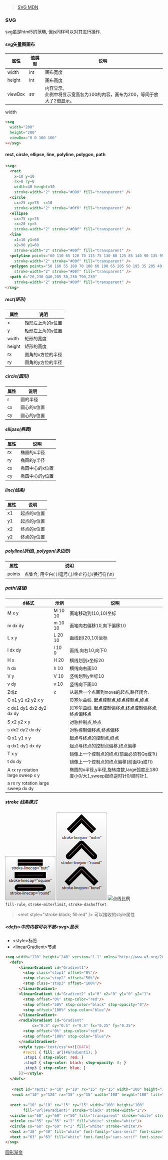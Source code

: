 > [SVG MDN](https://developer.mozilla.org/zh-CN/docs/Web/SVG/Tutorial)

### SVG
svg虽是html5的范畴, 但js同样可以对其进行操作.


#### svg矢量图画布
属性|值类型|说明
-|-|-
width|int|画布宽度
height|int|画布高度
viewBox|str|内容显示。<br>此例中将显示宽高各为100的内容，画布为200，等同于放大了2倍显示。
width
```html
<svg
  width="200"
  height="200"
  viewBox="0 0 100 100"
></svg>
```

#### rect, circle, ellipse, line, polyline, polygon, path
```html
<svg>
  <rect
    x=10 y=10
    rx=0 ry=0
    width=40 height=30
    stroke-width="2" stroke="#000" fill="transparent" />
  <circle
    cx=25 cy=75  r=10
    stroke-width="2" stroke="#0f0" fill="transparent" />
  <ellipse
    cx=75 cy=75
    rx=20 ry=5
    stroke-width="2" stroke="#00f" fill="transparent" />
  <line
    x1=10 y1=60
    x2=90 y1=60
    stroke-width="2" stroke="#00f" fill="transparent" />
  <polyline points="60 110 65 120 70 115 75 130 80 125 85 140 90 135 95 150 100 145"
    stroke-width="2" stroke="#00f" fill="transparent" />
  <polygon points="50 160 55 180 70 180 60 190 65 205 50 195 35 205 40 190 30 180 45 180"
    stroke-width="2" stroke="#00f" fill="transparent" />
  <path d="20,230 Q40,205 50,230 T90,230"
    stroke-width="2" stroke="#00f" fill="transparent" />
</svg>
```
##### rect(矩形)
属性|说明
-|-
x|矩形左上角的x位置
y|矩形左上角的y位置
width|矩形的宽度
height|矩形的高度
rx|圆角的x方位的半径
ry|圆角的y方位的半径
##### circle(圆形)
属性|说明
-|-
r|圆的半径
cx|圆心的x位置
cy|圆心的y位置
##### ellipse(椭圆)
属性|说明
-|-
rx|椭圆的x半径
ry|椭圆的y半径
cx|椭圆中心的x位置
cy|椭圆中心的y位置
##### line(线条)
属性|说明
-|-
x1|起点的x位置
y1|起点的y位置
x2|终点的x位置
y2|终点的y位置
##### polyline(折线), polygon(多边形)
属性|说明
-|-
points|点集合, 用空白( )/逗号(,)/终止符(;)/换行符(\n)
##### path(路径)
d格式|示例|说明
-|-|-
M x y|M 10 10|画笔移动到(10,10)坐标
m dx dy|m 10 10|画笔向右偏移10,向下偏移10
L x y|L 20 10|画线到(20,10)坐标
l dx dy|l 10 0|画线,向右10,向下0
H x|H 20|横线划到x坐标20
h dx|h 10|横线向右画10
V y|V 10|竖线划到y坐标10
v dy|v 10|竖线向下画10
Z或z|z|从最后一个点画到move的起点,路径闭合.
C x1 y1 x2 y2 x y| |贝塞尔曲线. 起点控制点,终点控制点,终点
c dx1 dy1 dx2 dy2 dx dy| |贝塞尔曲线. 起点控制偏移点,终点控制偏移点,终点偏移点
S x2 y2 x y||对称控制点,终点
s dx2 dy2 dx dy||对称控制偏移点,终点偏移
Q x1 y1 x y||起点与终点的控制点,终点
q dx1 dy1 dx dy||起点与终点的控制点偏移,终点偏移
T x y||镜像上一个控制点的终点(前面必须有Qq或Tt)
t dx dy||镜像上一个控制点的终点偏移(前面Qq或Tt)
A rx ry rotation large sweep x y||椭圆的x半径,y半径,旋转度数,large弧度比180度小0/大1,sweep起终逆时针0/顺时针1.
a rx ry rotation large sweep dx dy||

##### stroke 线条模式
![线条模式](stroke-linecap.png)
![折线连接](stroke-linejoin.png)
![点线比例](stroke-dasharray.png)<br>
`fill-rule`, `stroke-miterlimit`, `stroke-dashoffset`
> \<rect style="stroke:black; fill:red" /\> 可以接收的style属性

##### \<defs\>中的内容可以不被\<svg\>显示.
- \<style\>标签<br>
- \<linearGradient\>节点<br>
```html
<svg width="120" height="240" version="1.1" xmlns="http://www.w3.org/2000/svg">
  <defs>
      <linearGradient id="Gradient1">
        <stop class="stop1" offset="0%"/>
        <stop class="stop2" offset="50%"/>
        <stop class="stop3" offset="100%"/>
      </linearGradient>
      <linearGradient id="Gradient2" x1="0" x2="0" y1="0" y2="1">
        <stop offset="0%" stop-color="red"/>
        <stop offset="50%" stop-color="black" stop-opacity="0"/>
        <stop offset="100%" stop-color="blue"/>
      </linearGradient>
      <radialGradient id="Gradient"
            cx="0.5" cy="0.5" r="0.5" fx="0.25" fy="0.25">
        <stop offset="0%" stop-color="red"/>
        <stop offset="100%" stop-color="blue"/>
      </radialGradient>
      <style type="text/css"><![CDATA[
        #rect1 { fill: url(#Gradient1); }
        .stop1 { stop-color: red; }
        .stop2 { stop-color: black; stop-opacity: 0; }
        .stop3 { stop-color: blue; }
      ]]></style>
  </defs>
  
   <rect id="rect1" x="10" y="10" rx="15" ry="15" width="100" height="100"/>
   <rect x="10" y="120" rx="15" ry="15" width="100" height="100" fill="url(#Gradient2)"/>

  <rect x="10" y="10" rx="15" ry="15" width="100" height="100"
        fill="url(#Gradient)" stroke="black" stroke-width="2"/>
  <circle cx="60" cy="60" r="50" fill="transparent" stroke="white" stroke-width="2"/>
  <circle cx="35" cy="35" r="2" fill="white" stroke="white"/>
  <circle cx="60" cy="60" r="2" fill="white" stroke="white"/>
  <text x="38" y="40" fill="white" font-family="sans-serif" font-size="10pt">(fx,fy)</text>
  <text x="63" y="63" fill="white" font-family="sans-serif" font-size="10pt">(cx,cy)</text>
</svg>
```
[圆形渐变](radial-grandient.png) 

#####
